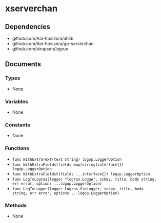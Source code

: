 # xserverchan

## Dependencies

+ github.com/Aoi-hosizora/ahlib
+ github.com/Aoi-hosizora/go-serverchan
+ github.com/sirupsen/logrus

## Documents

### Types

+ None

### Variables

+ None

### Constants

+ None

### Functions

+ `func WithExtraText(text string) logop.LoggerOption`
+ `func WithExtraFields(fields map[string]interface{}) logop.LoggerOption`
+ `func WithExtraFieldsV(fields ...interface{}) logop.LoggerOption`
+ `func LogToLogrus(logger *logrus.Logger, sckey, title, body string, err error, options ...logop.LoggerOption)`
+ `func LogToLogger(logger logrus.StdLogger, sckey, title, body string, err error, options ...logop.LoggerOption)`

### Methods

+ None
